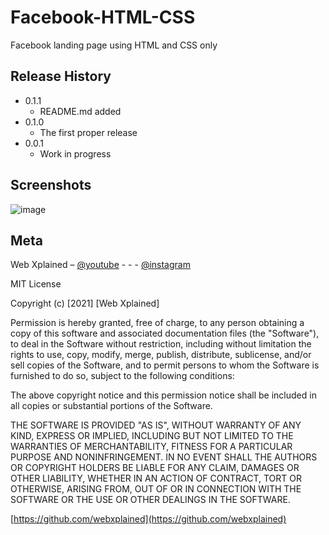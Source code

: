 # Facebook-HTML-CSS
Facebook landing page using HTML and CSS only

## Release History

* 0.1.1
    * README.md added
* 0.1.0
    * The first proper release
* 0.0.1
    * Work in progress

## Screenshots

![image](https://user-images.githubusercontent.com/83108798/117739988-14576680-b21d-11eb-8b26-9d3fb6ff0f13.png)



## Meta

Web Xplained – [@youtube](https://www.youtube.com/channel/UC4sWzrFzcFKCoGYj6PaIsDg) - - -
[@instagram](https://www.instagram.com/web.xplained/)

MIT License

Copyright (c) [2021] [Web Xplained]

Permission is hereby granted, free of charge, to any person obtaining a copy
of this software and associated documentation files (the "Software"), to deal
in the Software without restriction, including without limitation the rights
to use, copy, modify, merge, publish, distribute, sublicense, and/or sell
copies of the Software, and to permit persons to whom the Software is
furnished to do so, subject to the following conditions:

The above copyright notice and this permission notice shall be included in all
copies or substantial portions of the Software.

THE SOFTWARE IS PROVIDED "AS IS", WITHOUT WARRANTY OF ANY KIND, EXPRESS OR
IMPLIED, INCLUDING BUT NOT LIMITED TO THE WARRANTIES OF MERCHANTABILITY,
FITNESS FOR A PARTICULAR PURPOSE AND NONINFRINGEMENT. IN NO EVENT SHALL THE
AUTHORS OR COPYRIGHT HOLDERS BE LIABLE FOR ANY CLAIM, DAMAGES OR OTHER
LIABILITY, WHETHER IN AN ACTION OF CONTRACT, TORT OR OTHERWISE, ARISING FROM,
OUT OF OR IN CONNECTION WITH THE SOFTWARE OR THE USE OR OTHER DEALINGS IN THE
SOFTWARE.

[https://github.com/webxplained](https://github.com/webxplained)
